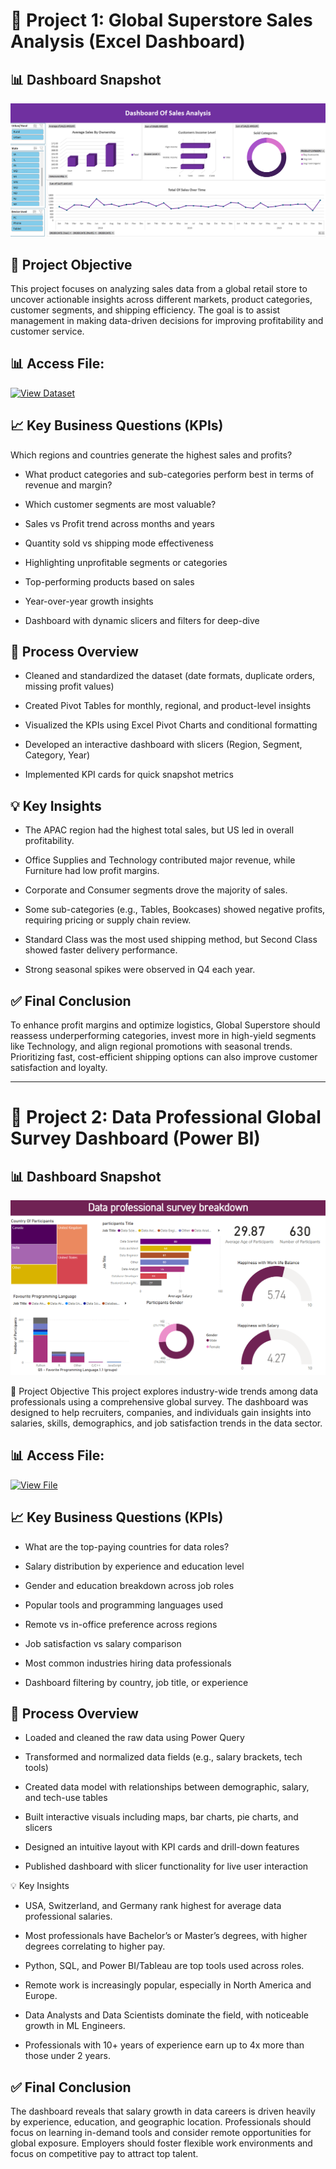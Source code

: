 # 🧩 Project 1: Global Superstore Sales Analysis (Excel Dashboard)
## 📊 Dashboard Snapshot
![Sales Dashboard](https://raw.githubusercontent.com/mmousaa/Projects/main/assets/Dashboard_Sales%20Analysis.png)

## 📌 Project Objective
This project focuses on analyzing sales data from a global retail store to uncover actionable insights across different markets, product categories, customer segments, and shipping efficiency. The goal is to assist management in making data-driven decisions for improving profitability and customer service.

## 📊 Access File:
[![View Dataset](https://img.shields.io/badge/View-Dataset-blue)](https://github.com/mmousaa/Projects/blob/main/assets/Sales%20Analysis%20Dashboard.xlsx)

## 📈 Key Business Questions (KPIs)
Which regions and countries generate the highest sales and profits?

- What product categories and sub-categories perform best in terms of revenue and margin?

- Which customer segments are most valuable?

- Sales vs Profit trend across months and years

- Quantity sold vs shipping mode effectiveness

- Highlighting unprofitable segments or categories

- Top-performing products based on sales

- Year-over-year growth insights

- Dashboard with dynamic slicers and filters for deep-dive

## 🔧 Process Overview
- Cleaned and standardized the dataset (date formats, duplicate orders, missing profit values)

- Created Pivot Tables for monthly, regional, and product-level insights

- Visualized the KPIs using Excel Pivot Charts and conditional formatting

- Developed an interactive dashboard with slicers (Region, Segment, Category, Year)

- Implemented KPI cards for quick snapshot metrics

## 💡 Key Insights
- The APAC region had the highest total sales, but US led in overall profitability.

- Office Supplies and Technology contributed major revenue, while Furniture had low profit margins.

- Corporate and Consumer segments drove the majority of sales.

- Some sub-categories (e.g., Tables, Bookcases) showed negative profits, requiring pricing or supply chain review.

- Standard Class was the most used shipping method, but Second Class showed faster delivery performance.

- Strong seasonal spikes were observed in Q4 each year.

## ✅ Final Conclusion
To enhance profit margins and optimize logistics, Global Superstore should reassess underperforming categories, invest more in high-yield segments like Technology, and align regional promotions with seasonal trends. Prioritizing fast, cost-efficient shipping options can also improve customer satisfaction and loyalty.

  

---


  
# 🧩 Project 2: Data Professional Global Survey Dashboard (Power BI)
## 📊 Dashboard Snapshot
![Survey Dashboard](https://raw.githubusercontent.com/mmousaa/Projects/main/assets/Dashboard_data%20survey.png)

📌 Project Objective
This project explores industry-wide trends among data professionals using a comprehensive global survey. The dashboard was designed to help recruiters, companies, and individuals gain insights into salaries, skills, demographics, and job satisfaction trends in the data sector.

## 📊 Access File:
[![View File](https://img.shields.io/badge/View-Survey_File-blueviolet)](https://github.com/mmousaa/Projects/blob/main/assets/data%20professional%20survey.pbix) 

## 📈 Key Business Questions (KPIs)
- What are the top-paying countries for data roles?

- Salary distribution by experience and education level

- Gender and education breakdown across job roles

- Popular tools and programming languages used

- Remote vs in-office preference across regions

- Job satisfaction vs salary comparison

- Most common industries hiring data professionals

- Dashboard filtering by country, job title, or experience

## 🔧 Process Overview
- Loaded and cleaned the raw data using Power Query

- Transformed and normalized data fields (e.g., salary brackets, tech tools)

- Created data model with relationships between demographic, salary, and tech-use tables

- Built interactive visuals including maps, bar charts, pie charts, and slicers

- Designed an intuitive layout with KPI cards and drill-down features

- Published dashboard with slicer functionality for live user interaction

💡 Key Insights
- USA, Switzerland, and Germany rank highest for average data professional salaries.

- Most professionals have Bachelor’s or Master’s degrees, with higher degrees correlating to higher pay.

- Python, SQL, and Power BI/Tableau are top tools used across roles.

- Remote work is increasingly popular, especially in North America and Europe.

- Data Analysts and Data Scientists dominate the field, with noticeable growth in ML Engineers.

- Professionals with 10+ years of experience earn up to 4x more than those under 2 years.

## ✅ Final Conclusion
The dashboard reveals that salary growth in data careers is driven heavily by experience, education, and geographic location. Professionals should focus on learning in-demand tools and consider remote opportunities for global exposure. Employers should foster flexible work environments and focus on competitive pay to attract top talent.

